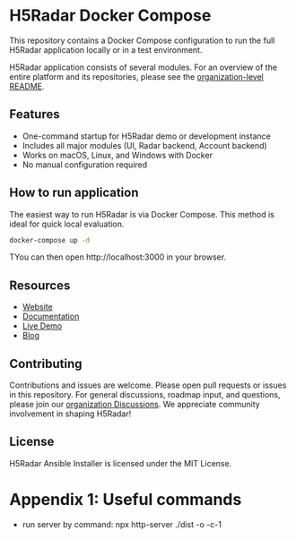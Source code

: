 # H5Radar Docker Compose

This repository contains a Docker Compose configuration to run the full H5Radar application locally or in a test environment.

H5Radar application consists of several modules. For an overview of the entire platform and its repositories, please see the [organization-level README](https://github.com/h5radar).

## Features

- One-command startup for H5Radar demo or development instance
- Includes all major modules (UI, Radar backend, Account backend)
- Works on macOS, Linux, and Windows with Docker
- No manual configuration required

## How to run application

The easiest way to run H5Radar is via Docker Compose. This method is ideal for quick local evaluation.

```bash
docker-compose up -d
```

TYou can then open http://localhost:3000 in your browser.

## Resources

- [Website](https://www.h5radar.com)
- [Documentation](https://docs.h5radar.com)
- [Live Demo](https://app.h5radar.com)
- [Blog](https://blog.h5radar.com)

## Contributing

Contributions and issues are welcome. Please open pull requests or issues in this repository. For general discussions, roadmap input, and questions, please join our [organization Discussions](https://github.com/orgs/h5radar/discussions). We appreciate community involvement in shaping H5Radar!

## License

H5Radar Ansible Installer is licensed under the MIT License.

# Appendix 1: Useful commands
* run server by command: npx http-server ./dist -o -c-1
